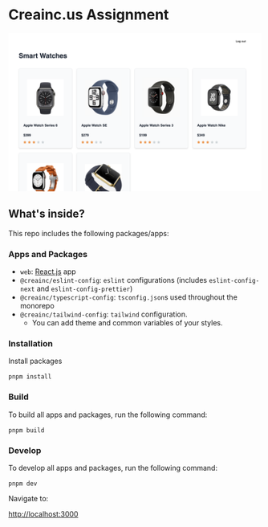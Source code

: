 # Creainc.us Assignment 

![screenshot](screenshot.png)

## What's inside?

This repo includes the following packages/apps:

### Apps and Packages

- `web`: [React.js](https://react.dev/) app
- `@creainc/eslint-config`: `eslint` configurations (includes `eslint-config-next` and `eslint-config-prettier`)
- `@creainc/typescript-config`: `tsconfig.json`s used throughout the monorepo
- `@creainc/tailwind-config`: `tailwind` configuration.
  - You can add theme and common variables of your styles.

### Installation
Install packages

```
pnpm install
```

### Build

To build all apps and packages, run the following command:

```
pnpm build
```

### Develop

To develop all apps and packages, run the following command:

```
pnpm dev
```

Navigate to:

[http://localhost:3000](http://localhost:3000)
